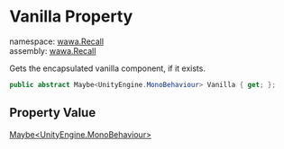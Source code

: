 # Vanilla Property

namespace: [wawa\.Recall](../../wawa.Recall.md)<br />
assembly: [wawa\.Recall](../../../wawa.Recall.md)

Gets the encapsulated vanilla component, if it exists\.

```csharp
public abstract Maybe<UnityEngine.MonoBehaviour> Vanilla { get; };
```

## Property Value

[Maybe\<UnityEngine\.MonoBehaviour\>](../../../wawa.Optionals/wawa.Optionals/Maybe\`1.md)


